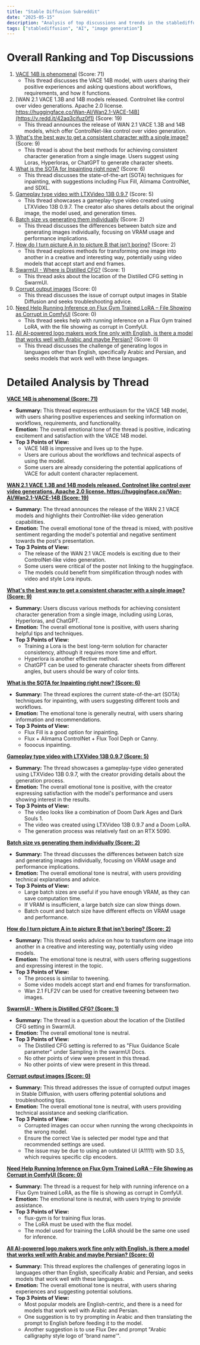 ```yaml
---
title: "Stable Diffusion Subreddit"
date: "2025-05-15"
description: "Analysis of top discussions and trends in the stablediffusion subreddit"
tags: ["stablediffusion", "AI", "image generation"]
---
```


# Overall Ranking and Top Discussions
1.  [VACE 14B is phenomenal](https://v.redd.it/y1zyiebrvz0f1) (Score: 71)
    *   This thread discusses the VACE 14B model, with users sharing their positive experiences and asking questions about workflows, requirements, and how it functions.
2.  [WAN 2.1 VACE 1.3B and 14B models released. Controlnet like control over video generations. Apache 2.0 license. https://huggingface.co/Wan-AI/Wan2.1-VACE-14B](https://v.redd.it/42aq3cifuz0f1) (Score: 19)
    *   This thread announces the release of WAN 2.1 VACE 1.3B and 14B models, which offer ControlNet-like control over video generation.
3.  [What's the best way to get a consistent character with a single image?](https://www.reddit.com/r/StableDiffusion/comments/1knfovj/whats_the_best_way_to_get_a_consistent_character/) (Score: 9)
    *   This thread is about the best methods for achieving consistent character generation from a single image. Users suggest using Loras, Hyperloras, or ChatGPT to generate character sheets.
4.  [What is the SOTA for Inpainting right now?](https://www.reddit.com/r/StableDiffusion/comments/1knfh4s/what_is_the_sota_for_inpainting_right_now/) (Score: 6)
    *   This thread discusses the state-of-the-art (SOTA) techniques for inpainting, with suggestions including Flux Fill, Alimama ControlNet, and SDXL.
5.  [Gameplay type video with LTXVideo 13B 0.9.7](https://v.redd.it/iyhyxl1wuz0f1) (Score: 5)
    *   This thread showcases a gameplay-type video created using LTXVideo 13B 0.9.7. The creator also shares details about the original image, the model used, and generation times.
6.  [Batch size vs generating them individually](https://www.reddit.com/r/StableDiffusion/comments/1knd4r3/batch_size_vs_generating_them_individually/) (Score: 2)
    *   This thread discusses the differences between batch size and generating images individually, focusing on VRAM usage and performance implications.
7.  [How do I turn picture A in to picture B that isn’t boring?](https://www.reddit.com/r/StableDiffusion/comments/1knek4s/how_do_i_turn_picture_a_in_to_picture_b_that_isnt/) (Score: 2)
    *   This thread explores methods for transforming one image into another in a creative and interesting way, potentially using video models that accept start and end frames.
8.  [SwarmUI - Where is Distilled CFG?](https://www.reddit.com/r/StableDiffusion/comments/1knf72a/swarmui_where_is_distilled_cfg/) (Score: 1)
    *   This thread asks about the location of the Distilled CFG setting in SwarmUI.
9.  [Corrupt output images](https://www.reddit.com/r/StableDiffusion/comments/1knbsiv/corrupt_output_images/) (Score: 0)
    *   This thread discusses the issue of corrupt output images in Stable Diffusion and seeks troubleshooting advice.
10. [Need Help Running Inference on Flux Gym Trained LoRA – File Showing as Corrupt in ComfyUI](https://www.reddit.com/r/StableDiffusion/comments/1kndl9l/need_help_running_inference_on_flux_gym_trained/) (Score: 0)
    *   This thread seeks help with running inference on a Flux Gym trained LoRA, with the file showing as corrupt in ComfyUI.
11. [All AI-powered logo makers work fine only with English, is there a model that works well with Arabic and maybe Persian?](https://www.reddit.com/r/StableDiffusion/comments/1knelzq/all_aipowered_logo_makers_work_fine_only_with/) (Score: 0)
    *   This thread discusses the challenge of generating logos in languages other than English, specifically Arabic and Persian, and seeks models that work well with these languages.

# Detailed Analysis by Thread
**[VACE 14B is phenomenal (Score: 71)](https://v.redd.it/y1zyiebrvz0f1)**
*  **Summary:** This thread expresses enthusiasm for the VACE 14B model, with users sharing positive experiences and seeking information on workflows, requirements, and functionality.
*  **Emotion:** The overall emotional tone of the thread is positive, indicating excitement and satisfaction with the VACE 14B model.
*  **Top 3 Points of View:**
    *   VACE 14B is impressive and lives up to the hype.
    *   Users are curious about the workflows and technical aspects of using the model.
    *   Some users are already considering the potential applications of VACE for adult content character replacement.

**[WAN 2.1 VACE 1.3B and 14B models released. Controlnet like control over video generations. Apache 2.0 license. https://huggingface.co/Wan-AI/Wan2.1-VACE-14B (Score: 19)](https://v.redd.it/42aq3cifuz0f1)**
*  **Summary:** The thread announces the release of the WAN 2.1 VACE models and highlights their ControlNet-like video generation capabilities.
*  **Emotion:** The overall emotional tone of the thread is mixed, with positive sentiment regarding the model's potential and negative sentiment towards the post's presentation.
*  **Top 3 Points of View:**
    *   The release of the WAN 2.1 VACE models is exciting due to their ControlNet-like video generation.
    *   Some users were critical of the poster not linking to the huggingface.
    *   The models could benefit from simplification through nodes with video and style Lora inputs.

**[What's the best way to get a consistent character with a single image? (Score: 9)](https://www.reddit.com/r/StableDiffusion/comments/1knfovj/whats_the_best_way_to_get_a_consistent_character/)**
*  **Summary:** Users discuss various methods for achieving consistent character generation from a single image, including using Loras, Hyperloras, and ChatGPT.
*  **Emotion:** The overall emotional tone is positive, with users sharing helpful tips and techniques.
*  **Top 3 Points of View:**
    *   Training a Lora is the best long-term solution for character consistency, although it requires more time and effort.
    *   Hyperlora is another effective method.
    *   ChatGPT can be used to generate character sheets from different angles, but users should be wary of color tints.

**[What is the SOTA for Inpainting right now? (Score: 6)](https://www.reddit.com/r/StableDiffusion/comments/1knfh4s/what_is_the_sota_for_inpainting_right_now/)**
*  **Summary:**  The thread explores the current state-of-the-art (SOTA) techniques for inpainting, with users suggesting different tools and workflows.
*  **Emotion:** The emotional tone is generally neutral, with users sharing information and recommendations.
*  **Top 3 Points of View:**
    *   Flux Fill is a good option for inpainting.
    *   Flux + Alimama ControlNet + Flux Tool Deph or Canny.
    *   fooocus inpainting.

**[Gameplay type video with LTXVideo 13B 0.9.7 (Score: 5)](https://v.redd.it/iyhyxl1wuz0f1)**
*  **Summary:** The thread showcases a gameplay-type video generated using LTXVideo 13B 0.9.7, with the creator providing details about the generation process.
*  **Emotion:** The overall emotional tone is positive, with the creator expressing satisfaction with the model's performance and users showing interest in the results.
*  **Top 3 Points of View:**
    *   The video looks like a combination of Doom Dark Ages and Dark Souls 1.
    *   The video was created using LTXVideo 13B 0.9.7 and a Doom LoRA.
    *   The generation process was relatively fast on an RTX 5090.

**[Batch size vs generating them individually (Score: 2)](https://www.reddit.com/r/StableDiffusion/comments/1knd4r3/batch_size_vs_generating_them_individually/)**
*  **Summary:** The thread discusses the differences between batch size and generating images individually, focusing on VRAM usage and performance implications.
*  **Emotion:** The overall emotional tone is neutral, with users providing technical explanations and advice.
*  **Top 3 Points of View:**
    *   Large batch sizes are useful if you have enough VRAM, as they can save computation time.
    *   If VRAM is insufficient, a large batch size can slow things down.
    *   Batch count and batch size have different effects on VRAM usage and performance.

**[How do I turn picture A in to picture B that isn’t boring? (Score: 2)](https://www.reddit.com/r/StableDiffusion/comments/1knek4s/how_do_i_turn_picture_a_in_to_picture_b_that_isnt/)**
*  **Summary:** This thread seeks advice on how to transform one image into another in a creative and interesting way, potentially using video models.
*  **Emotion:** The emotional tone is neutral, with users offering suggestions and expressing interest in the topic.
*  **Top 3 Points of View:**
    *   The process is similar to tweening.
    *   Some video models accept start and end frames for transformation.
    *   Wan 2.1 FLF2V can be used for creative tweening between two images.

**[SwarmUI - Where is Distilled CFG? (Score: 1)](https://www.reddit.com/r/StableDiffusion/comments/1knf72a/swarmui_where_is_distilled_cfg/)**
*  **Summary:** The thread is a question about the location of the Distilled CFG setting in SwarmUI.
*  **Emotion:** The overall emotional tone is neutral.
*  **Top 3 Points of View:**
    *   The Distilled CFG setting is referred to as "Flux Guidance Scale parameter" under Sampling in the swarmUI Docs.
    *   No other points of view were present in this thread.
    *   No other points of view were present in this thread.

**[Corrupt output images (Score: 0)](https://www.reddit.com/r/StableDiffusion/comments/1knbsiv/corrupt_output_images/)**
*  **Summary:** This thread addresses the issue of corrupted output images in Stable Diffusion, with users offering potential solutions and troubleshooting tips.
*  **Emotion:** The overall emotional tone is neutral, with users providing technical assistance and seeking clarification.
*  **Top 3 Points of View:**
    *   Corrupted images can occur when running the wrong checkpoints in the wrong model.
    *   Ensure the correct Vae is selected per model type and that recommended settings are used.
    *   The issue may be due to using an outdated UI (A1111) with SD 3.5, which requires specific clip encoders.

**[Need Help Running Inference on Flux Gym Trained LoRA – File Showing as Corrupt in ComfyUI (Score: 0)](https://www.reddit.com/r/StableDiffusion/comments/1kndl9l/need_help_running_inference_on_flux_gym_trained/)**
*  **Summary:** The thread is a request for help with running inference on a Flux Gym trained LoRA, as the file is showing as corrupt in ComfyUI.
*  **Emotion:** The emotional tone is neutral, with users trying to provide assistance.
*  **Top 3 Points of View:**
    *   flux-gym is for training flux loras.
    *   The LoRA must be used with the flux model.
    *   The model used for training the LoRA should be the same one used for inference.

**[All AI-powered logo makers work fine only with English, is there a model that works well with Arabic and maybe Persian? (Score: 0)](https://www.reddit.com/r/StableDiffusion/comments/1knelzq/all_aipowered_logo_makers_work_fine_only_with/)**
*  **Summary:** This thread explores the challenges of generating logos in languages other than English, specifically Arabic and Persian, and seeks models that work well with these languages.
*  **Emotion:** The overall emotional tone is neutral, with users sharing experiences and suggesting potential solutions.
*  **Top 3 Points of View:**
    *   Most popular models are English-centric, and there is a need for models that work well with Arabic and Persian.
    *   One suggestion is to try prompting in Arabic and then translating the prompt to English before feeding it to the model.
    *   Another suggestion is to use Flux Dev and prompt "Arabic calligraphy style logo of 'brand name'".
